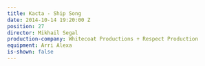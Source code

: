 ```yaml
---
title: Kacta - Ship Song
date: 2014-10-14 19:20:00 Z
position: 27
director: Mikhail Segal
production-company: Whitecoat Productions + Respect Production
equipment: Arri Alexa
is-shown: false
---
```


